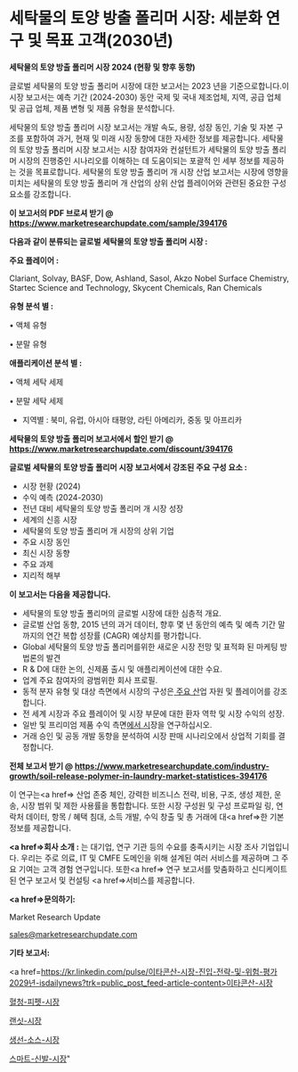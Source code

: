 # 세탁물의 토양 방출 폴리머 시장: 세분화 연구 및 목표 고객(2030년)

<strong>세탁물의 토양 방출 폴리머 시장 2024 (현황 및 향후 동향)</strong>

글로벌 세탁물의 토양 방출 폴리머 시장에 대한 보고서는 2023 년을 기준으로합니다.이 시장 보고서는 예측 기간 (2024-2030) 동안 국제 및 국내 제조업체, 지역, 공급 업체 및 공급 업체, 제품 변형 및 제품 유형을 분석합니다.

세탁물의 토양 방출 폴리머 시장 보고서는 개발 속도, 용량, 성장 동인, 기술 및 자본 구조를 포함하여 과거, 현재 및 미래 시장 동향에 대한 자세한 정보를 제공합니다. 세탁물의 토양 방출 폴리머 시장 보고서는 시장 참여자와 컨설턴트가 세탁물의 토양 방출 폴리머 시장의 진행중인 시나리오를 이해하는 데 도움이되는 포괄적 인 세부 정보를 제공하는 것을 목표로합니다. 세탁물의 토양 방출 폴리머 개 시장 산업 보고서는 시장에 영향을 미치는 세탁물의 토양 방출 폴리머 개 산업의 상위 산업 플레이어와 관련된 중요한 구성 요소를 강조합니다.



<strong>이 보고서의 PDF 브로셔 받기 @ <a href=https://www.marketresearchupdate.com/sample/394176>https://www.marketresearchupdate.com/sample/394176</a></strong>



<strong>다음과 같이 분류되는 글로벌 세탁물의 토양 방출 폴리머 시장 :</strong>



<strong>주요 플레이어 :</strong>

Clariant, Solvay, BASF, Dow, Ashland, Sasol, Akzo Nobel Surface Chemistry, Startec Science and Technology, Skycent Chemicals, Ran Chemicals



<strong>유형 분석 별 :</strong>

• 액체 유형

• 분말 유형



<strong>애플리케이션 분석 별 :</strong>

• 액체 세탁 세제

• 분말 세탁 세제

<ul>
  <li>지역별 : 북미, 유럽, 아시아 태평양, 라틴 아메리카, 중동 및 아프리카</li>
</ul>


<strong>세탁물의 토양 방출 폴리머 보고서에서 할인 받기 @ <a href=https://www.marketresearchupdate.com/discount/394176>https://www.marketresearchupdate.com/discount/394176</a></strong>



<strong>글로벌 세탁물의 토양 방출 폴리머 시장 보고서에서 강조된 주요 구성 요소 :</strong>
<ul>
  <li>시장 현황 (2024)</li>
  <li>수익 예측 (2024-2030)</li>
  <li>전년 대비 세탁물의 토양 방출 폴리머 개 시장 성장</li>
  <li>세계의 신흥 시장</li>
  <li>세탁물의 토양 방출 폴리머 개 시장의 상위 기업</li>
  <li>주요 시장 동인</li>
  <li>최신 시장 동향</li>
  <li>주요 과제</li>
  <li>지리적 해부</li>
</ul>


<strong>이 보고서는 다음을 제공합니다.</strong>
<ul>
  <li>세탁물의 토양 방출 폴리머의 글로벌 시장에 대한 심층적 개요.</li>
  <li>글로벌 산업 동향, 2015 년의 과거 데이터, 향후 몇 년 동안의 예측 및 예측 기간 말까지의 연간 복합 성장률 (CAGR) 예상치를 평가합니다.</li>
  <li>Global 세탁물의 토양 방출 폴리머를위한 새로운 시장 전망 및 표적화 된 마케팅 방법론의 발견</li>
  <li>R &amp; D에 대한 논의, 신제품 출시 및 애플리케이션에 대한 수요.</li>
  <li>업계 주요 참여자의 광범위한 회사 프로필.</li>
  <li>동적 분자 유형 및 대상 측면에서 시장의 구성은<a href=> 주요 산</a>업 자원 및 플레이어를 강조합니다.</li>
  <li>전 세계 시장과 주요 플레이어 및 시장 부문에 대한 환자 역학 및 시장 수익의 성장.</li>
  <li>일반 및 프리미엄 제품 수익 측면<a href=>에서 시</a>장을 연구하십시오.</li>
  <li>거래 승인 및 공동 개발 동향을 분석하여 시장 판매 시나리오에서 상업적 기회를 결정합니다.</li>
</ul>



<strong>전체 보고서 받기 @ <a href=https://www.marketresearchupdate.com/industry-growth/soil-release-polymer-in-laundry-market-statistices-394176>https://www.marketresearchupdate.com/industry-growth/soil-release-polymer-in-laundry-market-statistices-394176</a></strong>

이 연구는<a href=> 산업 존중</a> 체인, 강력한 비즈니스 전략, 비용, 구조, 생성 제한, 운송, 시장 범위 및 제한 사용률을 통합합니다. 또한 시장 구성원 및 구성 프로파일 링, 연락처 데이터, 항목 / 혜택 침대, 소득 개발, 수익 창출 및 총 거래에 대<a href=>한 기본 </a>정보를 제공합니다.



<strong><a href=>회사 소</a>개 :</strong>
는 대기업, 연구 기관 등의 수요를 충족시키는 시장 조사 기업입니다. 우리는 주로 의료, IT 및 CMFE 도메인을 위해 설계된 여러 서비스를 제공하며 그 주요 기여는 고객 경험 연구입니다. 또한<a href=> 연구 보</a>고서를 맞춤화하고 신디케이트 된 연구 보고서 및 컨설팅 <a href=>서비스</a>를 제공합니다.



<strong><a href=>문의하기:</a></strong>

Market Research Update

sales@marketresearchupdate.com



<strong>기타 보고서:</strong>

<a href=https://kr.linkedin.com/pulse/이타콘산-시장-진입-전략-및-위험-평가2029년-isdailynews?trk=public_post_feed-article-content>이타콘산-시장</a>

<a href=https://www.linkedin.com/pulse/혈청-피펫-시장-경쟁-분석-및-성장-잠재력-2029-trend-tracking-tips-360-analysis/>혈청-피펫-시장</a>

<a href=https://www.linkedin.com/pulse/랜싯-시장-세분화-연구-및-목표-고객2029년-market-matrix-musings-analysis-t1ezf/>랜싯-시장</a>

<a href=https://www.linkedin.com/pulse/생선-소스-시장-경쟁-분석-및-성장-잠재력-2029-data-dive-diaries-24-analysis-hg1ef/>생선-소스-시장</a>

<a href=https://www.linkedin.com/pulse/스마트-신발-시장-경쟁-분석-및-성장-잠재력-2030-analytics-avenue-adventures-24-ana-tj9ic/>스마트-신발-시장</a>"

